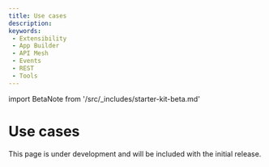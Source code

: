 ```yaml
---
title: Use cases
description: 
keywords:
 - Extensibility
 - App Builder
 - API Mesh
 - Events
 - REST
 - Tools
---
```


import BetaNote from '/src/_includes/starter-kit-beta.md'

<BetaNote />

# Use cases

This page is under development and will be included with the initial release.
